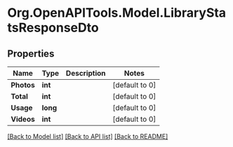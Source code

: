 # Org.OpenAPITools.Model.LibraryStatsResponseDto

## Properties

Name | Type | Description | Notes
------------ | ------------- | ------------- | -------------
**Photos** | **int** |  | [default to 0]
**Total** | **int** |  | [default to 0]
**Usage** | **long** |  | [default to 0]
**Videos** | **int** |  | [default to 0]

[[Back to Model list]](../../README.md#documentation-for-models) [[Back to API list]](../../README.md#documentation-for-api-endpoints) [[Back to README]](../../README.md)

